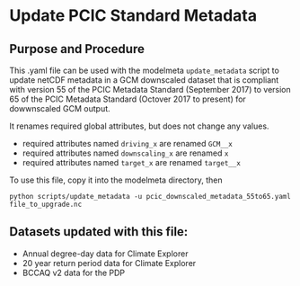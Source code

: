 # Update PCIC Standard Metadata

## Purpose and Procedure
This .yaml file can be used with the modelmeta `update_metadata` script to update netCDF metadata in a GCM downscaled dataset that is compliant with version 55 of the PCIC Metadata Standard (September 2017) to version 65 of the PCIC Metadata Standard (Octover 2017 to present) for dowwnscaled GCM output.

It renames required global attributes, but does not change any values.
* required attributes named `driving_x` are renamed `GCM__x`
* required attributes named `downscaling_x` are renamed `x`
* required attributes named `target_x` are renamed `target__x`

To use this file, copy it into the modelmeta directory, then

```
python scripts/update_metadata -u pcic_downscaled_metadata_55to65.yaml file_to_upgrade.nc
```

## Datasets updated with this file:
* Annual degree-day data for Climate Explorer
* 20 year return period data for Climate Explorer
* BCCAQ v2 data for the PDP